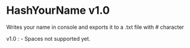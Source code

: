 # HashYourName v1.0
Writes your name in console and exports it to a .txt file with # character

v1.0 : - Spaces not supported yet.

